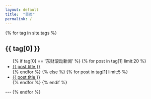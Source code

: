 ```yaml
---
layout: default
title:  "首页"
permalink: /
---
```


{% for tag in site.tags %}
  <h2 id="{{ tag[0] }}">{{ tag[0] }}</h2>
  <ul>
    {% if tag[0] == '东财滚动新闻' %}
    {% for post in tag[1] limit:20 %}
      <li><a href="{{ post.url }}">{{ post.title }}</a></li>
    {% endfor %}
    {% else %}
    {% for post in tag[1] limit:5 %}
      <li><a href="{{ post.url }}">{{ post.title }}</a></li>
    {% endfor %}
    {% endif %}
  </ul>
  ---
{% endfor %}
